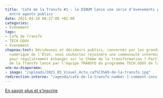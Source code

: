 ```yaml
---
title: 'Café de la Transfo #1 : la DINUM lance une série d’événements pour échanger
  entre agents publics'
date: 2021-04-28 08:27:00 +02:00
categories:
- Événement
tags:
- Café de Transfo
- TECH.GOUV
- Evenement
chapeau-text: Décideuses et décideurs publics, concernés par les grands enjeux du
  numérique de l’État, vous souhaitez rejoindre une communauté interministérielle
  pour régulièrement échanger sur le thème de la transformation ? Participez au Café
  de la Transfo lancé par l’équipe TRANSFO du programme TECH.GOUV de la DINUM.
une-ou-diaporama:
- image: "/uploads/2021_05_Visuel_Actu_caf%C3%A9-de-la-transfo.jpg"
redirection-interne: "/agenda/cafe-de-la-transfo-number-1-comment-insuffler-une-culture-numerique-dans-ladministration/"
---
```


<div class="lien-important"><p><a href="/agenda/cafe-de-la-transfo-number-1-comment-insuffler-une-culture-numerique-dans-ladministration/">En savoir plus et s'inscrire</a></p></div>